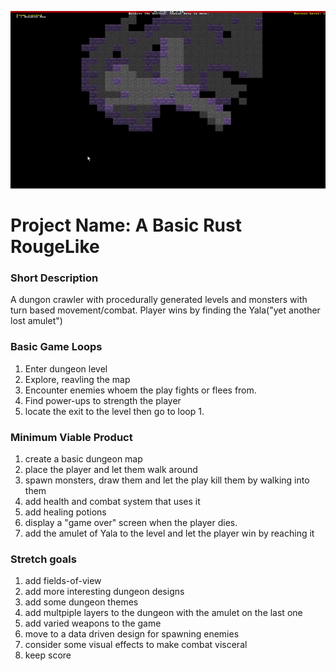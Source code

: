 ![alt tag](https://github.com/KiwiCode-s/basic_dungeon_crawler/blob/master/ExamplePics/RustRougelikeGif.gif)

# Project Name: A Basic Rust RougeLike

### Short Description
A dungon crawler with procedurally generated levels and monsters with turn based movement/combat. Player wins by finding the Yala("yet another lost amulet")

### Basic Game Loops
1. Enter dungeon level
2. Explore, reavling the map
3. Encounter enemies whoem the play fights or flees from.
4. Find power-ups to strength the player
5. locate the exit to the level then go to loop 1.

### Minimum Viable Product
1. create a basic dungeon map
2. place the player and let them walk around
3. spawn monsters, draw them and let the play kill them by walking into them
4. add health and combat system that uses it
5. add healing potions
6. display a "game over" screen when the player dies.
7. add the amulet of Yala to the level and let the player win by reaching it

### Stretch goals
1. add fields-of-view
2. add more interesting dungeon designs
3. add some dungeon themes
4. add multpiple layers to the dungeon with the amulet on the last one
5. add varied weapons to the game
6. move to a data driven design for spawning enemies
7. consider some visual effects to make combat visceral 
8. keep score
